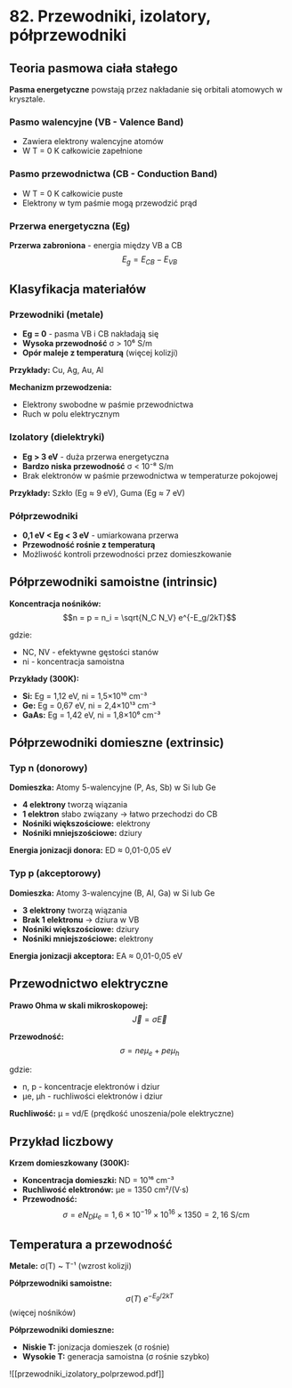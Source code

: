 # 82. Przewodniki, izolatory, półprzewodniki

## Teoria pasmowa ciała stałego

**Pasma energetyczne** powstają przez nakładanie się orbitali atomowych w krysztale.

### Pasmo walencyjne (VB - Valence Band)
- Zawiera elektrony walencyjne atomów
- W T = 0 K całkowicie zapełnione

### Pasmo przewodnictwa (CB - Conduction Band)  
- W T = 0 K całkowicie puste
- Elektrony w tym paśmie mogą przewodzić prąd

### Przerwa energetyczna (Eg)
**Przerwa zabroniona** - energia między VB a CB
$$E_g = E_{CB} - E_{VB}$$

## Klasyfikacja materiałów

### Przewodniki (metale)
- **Eg = 0** - pasma VB i CB nakładają się
- **Wysoka przewodność** σ > 10⁶ S/m
- **Opór maleje z temperaturą** (więcej kolizji)

**Przykłady:** Cu, Ag, Au, Al

**Mechanizm przewodzenia:**
- Elektrony swobodne w paśmie przewodnictwa
- Ruch w polu elektrycznym

### Izolatory (dielektryki)
- **Eg > 3 eV** - duża przerwa energetyczna
- **Bardzo niska przewodność** σ < 10⁻⁸ S/m
- Brak elektronów w paśmie przewodnictwa w temperaturze pokojowej

**Przykłady:** Szkło (Eg ≈ 9 eV), Guma (Eg ≈ 7 eV)

### Półprzewodniki
- **0,1 eV < Eg < 3 eV** - umiarkowana przerwa
- **Przewodność rośnie z temperaturą**
- Możliwość kontroli przewodności przez domieszkowanie

## Półprzewodniki samoistne (intrinsic)

**Koncentracja nośników:**
$$n = p = n_i = \sqrt{N_C N_V} e^{-E_g/2kT}$$

gdzie:
- NC, NV - efektywne gęstości stanów
- ni - koncentracja samoistna

**Przykłady (300K):**
- **Si:** Eg = 1,12 eV, ni = 1,5×10¹⁰ cm⁻³
- **Ge:** Eg = 0,67 eV, ni = 2,4×10¹³ cm⁻³  
- **GaAs:** Eg = 1,42 eV, ni = 1,8×10⁶ cm⁻³

## Półprzewodniki domieszne (extrinsic)

### Typ n (donorowy)
**Domieszka:** Atomy 5-walencyjne (P, As, Sb) w Si lub Ge
- **4 elektrony** tworzą wiązania
- **1 elektron** słabo związany → łatwo przechodzi do CB
- **Nośniki większościowe:** elektrony
- **Nośniki mniejszościowe:** dziury

**Energia jonizacji donora:** ED ≈ 0,01-0,05 eV

### Typ p (akceptorowy)  
**Domieszka:** Atomy 3-walencyjne (B, Al, Ga) w Si lub Ge
- **3 elektrony** tworzą wiązania  
- **Brak 1 elektronu** → dziura w VB
- **Nośniki większościowe:** dziury
- **Nośniki mniejszościowe:** elektrony

**Energia jonizacji akceptora:** EA ≈ 0,01-0,05 eV

## Przewodnictwo elektryczne

**Prawo Ohma w skali mikroskopowej:**
$$\vec{J} = σ\vec{E}$$

**Przewodność:**
$$σ = neμ_e + peμ_h$$

gdzie:
- n, p - koncentracje elektronów i dziur
- μe, μh - ruchliwości elektronów i dziur

**Ruchliwość:** μ = vd/E (prędkość unoszenia/pole elektryczne)

## Przykład liczbowy

**Krzem domieszkowany (300K):**
- **Koncentracja domieszki:** ND = 10¹⁶ cm⁻³
- **Ruchliwość elektronów:** μe = 1350 cm²/(V·s)
- **Przewodność:**
$$σ = eN_Dμ_e = 1,6 \times 10^{-19} \times 10^{16} \times 1350 = 2,16 \text{ S/cm}$$

## Temperatura a przewodność

**Metale:** σ(T) ~ T⁻¹ (wzrost kolizji)

**Półprzewodniki samoistne:** 
$$σ(T) ~ e^{-E_g/2kT}$$ (więcej nośników)

**Półprzewodniki domieszne:**
- **Niskie T:** jonizacja domieszek (σ rośnie)
- **Wysokie T:** generacja samoistna (σ rośnie szybko)

![[przewodniki_izolatory_polprzewod.pdf]]
